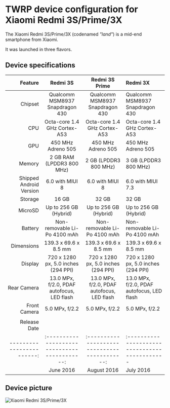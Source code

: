 TWRP device configuration for Xiaomi Redmi 3S/Prime/3X
======================================================

The Xiaomi Redmi 3S/Prime/3X (codenamed _"land"_) is a mid-end smartphone from Xiaomi.

It was launched in three flavors.

## Device specifications

| Feature                 | Redmi 3S                                   | Redmi 3S Prime                             | Redmi 3X                                    |
|------------------------:|:------------------------------------------:|:------------------------------------------:|:--------------------------------------------|
| Chipset                 | Qualcomm MSM8937 Snapdragon 430            | Qualcomm MSM8937 Snapdragon 430            | Qualcomm MSM8937 Snapdragon 430             |
| CPU                     | Octa-core 1.4 GHz Cortex-A53               | Octa-core 1.4 GHz Cortex-A53               | Octa-core 1.4 GHz Cortex-A53                |
| GPU                     | 450 MHz Adreno 505                         | 450 MHz Adreno 505                         | 450 MHz Adreno 505                          |
| Memory                  | 2 GB RAM (LPDDR3 800 MHz)                  | 2 GB (LPDDR3 800 MHz)                      | 3 GB (LPDDR3 800 MHz)                       |
| Shipped Android Version | 6.0 with MIUI 8                            | 6.0 with MIUI 8                            | 6.0 with MIUI 7.3                           |
| Storage                 | 16 GB                                      | 32 GB                                      | 32 GB                                       |
| MicroSD                 | Up to 256 GB (Hybrid)                      | Up to 256 GB (Hybrid)                      | Up to 256 GB (Hybrid)                       |
| Battery                 | Non-removable Li-Po 4100 mAh               | Non-removable Li-Po 4100 mAh               | Non-removable Li-Po 4100 mAh                |
| Dimensions              | 139.3 x 69.6 x 8.5 mm                      | 139.3 x 69.6 x 8.5 mm                      | 139.3 x 69.6 x 8.5 mm                       |
| Display                 | 720 x 1280 px, 5.0 inches (294 PPI)        | 720 x 1280 px, 5.0 inches (294 PPI)        | 720 x 1280 px, 5.0 inches (294 PPI)         |
| Rear Camera             | 13.0 MPx, f/2.0, PDAF autofocus, LED flash | 13.0 MPx, f/2.0, PDAF autofocus, LED flash | 13.0 MPx, f/2.0, PDAF autofocus, LED flash  |
| Front Camera            | 5.0 MPx, f/2.2                             | 5.0 MPx, f/2.2                             | 5.0 MPx, f/2.2                              |
|                         |
| Release Date            |
|------------------------:|:------------------------------------------:|:------------------------------------------:|:--------------------------------------------|
|                         | June 2016                                  | August 2016                                | July 2016                                   |

## Device picture

![Xiaomi Redmi 3S/Prime/3X](http://cdn2.gsmarena.com/vv/pics/xiaomi/xiaomi-redmi-3-pro-2.jpg "Xiaomi Redmi 3S/Prime/3X")
